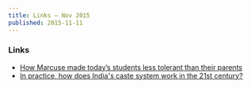 ```yaml
---
title: Links – Nov 2015
published: 2015-11-11
---
```


### Links
* [How Marcuse made today’s students less tolerant than their parents](http://heterodoxacademy.org/2015/09/23/how-marcuse-made-todays-students-less-tolerant-than-their-parents/)
* [In practice, how does India's caste system work in the 21st century?](https://www.quora.com/In-practice-how-does-Indias-caste-system-work-in-the-21st-century/answer/Haribabu-Thilakar?share=1)

